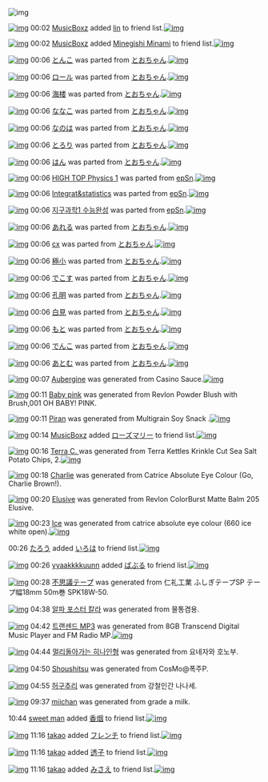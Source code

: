 ![img](http://gdrive-cdn.herokuapp.com/537b65a5bc09f0000721dda7/512px-barcode.png)

[![img](http://www.deviantsart.com/1d650qa.jpeg)](http://www.barcodekanojo.com/user/499874/MusicBoxz) 00:02 [MusicBoxz](http://www.barcodekanojo.com/user/499874/MusicBoxz) added [lin](http://www.barcodekanojo.com/kanojo/2835576/lin) to friend list.[![img](http://www.deviantsart.com/167gbmd.png)](http://www.barcodekanojo.com/kanojo/2835576/lin) 

[![img](http://www.deviantsart.com/1d650qa.jpeg)](http://www.barcodekanojo.com/user/499874/MusicBoxz) 00:02 [MusicBoxz](http://www.barcodekanojo.com/user/499874/MusicBoxz) added [Minegishi Minami](http://www.barcodekanojo.com/kanojo/202183/Minegishi%20Minami) to friend list.[![img](http://www.deviantsart.com/fru4h1.png)](http://www.barcodekanojo.com/kanojo/202183/Minegishi%20Minami) 

[![img](http://www.deviantsart.com/1ll4t2n.png)](http://www.barcodekanojo.com/kanojo/2500589/%E3%81%A8%E3%82%93%E3%81%93) 00:06 [とんこ](http://www.barcodekanojo.com/kanojo/2500589/%E3%81%A8%E3%82%93%E3%81%93) was parted from [とおちゃん](http://www.barcodekanojo.com/kanojo/2500589/%E3%81%A8%E3%82%93%E3%81%93).[![img](http://www.deviantsart.com/1rkj0cl.jpeg)](http://www.barcodekanojo.com/user/11892/%E3%81%A8%E3%81%8A%E3%81%A1%E3%82%83%E3%82%93) 

[![img](http://www.deviantsart.com/3lqv9nt.png)](http://www.barcodekanojo.com/kanojo/2799274/%E3%83%AD%E3%83%BC%E3%83%AB) 00:06 [ロール](http://www.barcodekanojo.com/kanojo/2799274/%E3%83%AD%E3%83%BC%E3%83%AB) was parted from [とおちゃん](http://www.barcodekanojo.com/kanojo/2799274/%E3%83%AD%E3%83%BC%E3%83%AB).[![img](http://www.deviantsart.com/1rkj0cl.jpeg)](http://www.barcodekanojo.com/user/11892/%E3%81%A8%E3%81%8A%E3%81%A1%E3%82%83%E3%82%93) 

[![img](http://www.deviantsart.com/btveav.png)](http://www.barcodekanojo.com/kanojo/2796929/%E6%B5%B7%E6%A5%BC) 00:06 [海楼](http://www.barcodekanojo.com/kanojo/2796929/%E6%B5%B7%E6%A5%BC) was parted from [とおちゃん](http://www.barcodekanojo.com/kanojo/2796929/%E6%B5%B7%E6%A5%BC).[![img](http://www.deviantsart.com/1rkj0cl.jpeg)](http://www.barcodekanojo.com/user/11892/%E3%81%A8%E3%81%8A%E3%81%A1%E3%82%83%E3%82%93) 

[![img](http://www.deviantsart.com/1poihn4.png)](http://www.barcodekanojo.com/kanojo/2779613/%E3%81%AA%E3%81%AA%E3%81%93) 00:06 [ななこ](http://www.barcodekanojo.com/kanojo/2779613/%E3%81%AA%E3%81%AA%E3%81%93) was parted from [とおちゃん](http://www.barcodekanojo.com/kanojo/2779613/%E3%81%AA%E3%81%AA%E3%81%93).[![img](http://www.deviantsart.com/1rkj0cl.jpeg)](http://www.barcodekanojo.com/user/11892/%E3%81%A8%E3%81%8A%E3%81%A1%E3%82%83%E3%82%93) 

[![img](http://www.deviantsart.com/14edtm6.png)](http://www.barcodekanojo.com/kanojo/2799272/%E3%81%AA%E3%81%AE%E3%81%AF) 00:06 [なのは](http://www.barcodekanojo.com/kanojo/2799272/%E3%81%AA%E3%81%AE%E3%81%AF) was parted from [とおちゃん](http://www.barcodekanojo.com/kanojo/2799272/%E3%81%AA%E3%81%AE%E3%81%AF).[![img](http://www.deviantsart.com/1rkj0cl.jpeg)](http://www.barcodekanojo.com/user/11892/%E3%81%A8%E3%81%8A%E3%81%A1%E3%82%83%E3%82%93) 

[![img](http://www.deviantsart.com/356h14s.png)](http://www.barcodekanojo.com/kanojo/2797281/%E3%81%A8%E3%82%8D%E3%82%8A) 00:06 [とろり](http://www.barcodekanojo.com/kanojo/2797281/%E3%81%A8%E3%82%8D%E3%82%8A) was parted from [とおちゃん](http://www.barcodekanojo.com/kanojo/2797281/%E3%81%A8%E3%82%8D%E3%82%8A).[![img](http://www.deviantsart.com/1rkj0cl.jpeg)](http://www.barcodekanojo.com/user/11892/%E3%81%A8%E3%81%8A%E3%81%A1%E3%82%83%E3%82%93) 

[![img](http://www.deviantsart.com/1fk11c7.png)](http://www.barcodekanojo.com/kanojo/2796926/%E3%81%AF%E3%82%93) 00:06 [はん](http://www.barcodekanojo.com/kanojo/2796926/%E3%81%AF%E3%82%93) was parted from [とおちゃん](http://www.barcodekanojo.com/kanojo/2796926/%E3%81%AF%E3%82%93).[![img](http://www.deviantsart.com/1rkj0cl.jpeg)](http://www.barcodekanojo.com/user/11892/%E3%81%A8%E3%81%8A%E3%81%A1%E3%82%83%E3%82%93) 

[![img](http://www.deviantsart.com/2m5gdfl.png)](http://www.barcodekanojo.com/kanojo/2959531/HIGH%20TOP%20Physics%201) 00:06 [HIGH TOP Physics 1](http://www.barcodekanojo.com/kanojo/2959531/HIGH%20TOP%20Physics%201) was parted from [epSn](http://www.barcodekanojo.com/kanojo/2959531/HIGH%20TOP%20Physics%201).[![img](http://www.deviantsart.com/8uavvb.jpeg)](http://www.barcodekanojo.com/user/20375/epSn) 

[![img](http://www.deviantsart.com/2l8954.png)](http://www.barcodekanojo.com/kanojo/3008020/Integrat%26statistics) 00:06 [Integrat&amp;statistics](http://www.barcodekanojo.com/kanojo/3008020/Integrat%26statistics) was parted from [epSn](http://www.barcodekanojo.com/kanojo/3008020/Integrat%26statistics).[![img](http://www.deviantsart.com/8uavvb.jpeg)](http://www.barcodekanojo.com/user/20375/epSn) 

[![img](http://www.deviantsart.com/3715r7h.png)](http://www.barcodekanojo.com/kanojo/3020184/%EC%A7%80%EA%B5%AC%EA%B3%BC%ED%95%991%20%EC%88%98%EB%8A%A5%EC%99%84%EC%84%B1) 00:06 [지구과학1 수능완성](http://www.barcodekanojo.com/kanojo/3020184/%EC%A7%80%EA%B5%AC%EA%B3%BC%ED%95%991%20%EC%88%98%EB%8A%A5%EC%99%84%EC%84%B1) was parted from [epSn](http://www.barcodekanojo.com/kanojo/3020184/%EC%A7%80%EA%B5%AC%EA%B3%BC%ED%95%991%20%EC%88%98%EB%8A%A5%EC%99%84%EC%84%B1).[![img](http://www.deviantsart.com/8uavvb.jpeg)](http://www.barcodekanojo.com/user/20375/epSn) 

[![img](http://www.deviantsart.com/19h5g8d.png)](http://www.barcodekanojo.com/kanojo/2498135/%E3%81%82%E3%82%8C%E3%82%8B) 00:06 [あれる](http://www.barcodekanojo.com/kanojo/2498135/%E3%81%82%E3%82%8C%E3%82%8B) was parted from [とおちゃん](http://www.barcodekanojo.com/kanojo/2498135/%E3%81%82%E3%82%8C%E3%82%8B).[![img](http://www.deviantsart.com/1rkj0cl.jpeg)](http://www.barcodekanojo.com/user/11892/%E3%81%A8%E3%81%8A%E3%81%A1%E3%82%83%E3%82%93) 

[![img](http://www.deviantsart.com/3q01q29.png)](http://www.barcodekanojo.com/kanojo/2439684/cx) 00:06 [cx](http://www.barcodekanojo.com/kanojo/2439684/cx) was parted from [とおちゃん](http://www.barcodekanojo.com/kanojo/2439684/cx).[![img](http://www.deviantsart.com/1rkj0cl.jpeg)](http://www.barcodekanojo.com/user/11892/%E3%81%A8%E3%81%8A%E3%81%A1%E3%82%83%E3%82%93) 

[![img](http://www.deviantsart.com/2mugaqf.png)](http://www.barcodekanojo.com/kanojo/2764818/%E6%A5%B5%E5%B0%8F) 00:06 [極小](http://www.barcodekanojo.com/kanojo/2764818/%E6%A5%B5%E5%B0%8F) was parted from [とおちゃん](http://www.barcodekanojo.com/kanojo/2764818/%E6%A5%B5%E5%B0%8F).[![img](http://www.deviantsart.com/1rkj0cl.jpeg)](http://www.barcodekanojo.com/user/11892/%E3%81%A8%E3%81%8A%E3%81%A1%E3%82%83%E3%82%93) 

[![img](http://www.deviantsart.com/r3q4cb.png)](http://www.barcodekanojo.com/kanojo/2765199/%E3%81%A7%E3%81%93%E3%81%99) 00:06 [でこす](http://www.barcodekanojo.com/kanojo/2765199/%E3%81%A7%E3%81%93%E3%81%99) was parted from [とおちゃん](http://www.barcodekanojo.com/kanojo/2765199/%E3%81%A7%E3%81%93%E3%81%99).[![img](http://www.deviantsart.com/1rkj0cl.jpeg)](http://www.barcodekanojo.com/user/11892/%E3%81%A8%E3%81%8A%E3%81%A1%E3%82%83%E3%82%93) 

[![img](http://www.deviantsart.com/11qtp31.png)](http://www.barcodekanojo.com/kanojo/2766639/%E5%AD%94%E6%98%8E) 00:06 [孔明](http://www.barcodekanojo.com/kanojo/2766639/%E5%AD%94%E6%98%8E) was parted from [とおちゃん](http://www.barcodekanojo.com/kanojo/2766639/%E5%AD%94%E6%98%8E).[![img](http://www.deviantsart.com/1rkj0cl.jpeg)](http://www.barcodekanojo.com/user/11892/%E3%81%A8%E3%81%8A%E3%81%A1%E3%82%83%E3%82%93) 

[![img](http://www.deviantsart.com/7f9ch2.png)](http://www.barcodekanojo.com/kanojo/2751111/%E7%99%BD%E8%A6%8B) 00:06 [白見](http://www.barcodekanojo.com/kanojo/2751111/%E7%99%BD%E8%A6%8B) was parted from [とおちゃん](http://www.barcodekanojo.com/kanojo/2751111/%E7%99%BD%E8%A6%8B).[![img](http://www.deviantsart.com/1rkj0cl.jpeg)](http://www.barcodekanojo.com/user/11892/%E3%81%A8%E3%81%8A%E3%81%A1%E3%82%83%E3%82%93) 

[![img](http://www.deviantsart.com/1ipudr2.png)](http://www.barcodekanojo.com/kanojo/2743346/%E3%82%82%E3%81%A8) 00:06 [もと](http://www.barcodekanojo.com/kanojo/2743346/%E3%82%82%E3%81%A8) was parted from [とおちゃん](http://www.barcodekanojo.com/kanojo/2743346/%E3%82%82%E3%81%A8).[![img](http://www.deviantsart.com/1rkj0cl.jpeg)](http://www.barcodekanojo.com/user/11892/%E3%81%A8%E3%81%8A%E3%81%A1%E3%82%83%E3%82%93) 

[![img](http://www.deviantsart.com/1glgs3k.png)](http://www.barcodekanojo.com/kanojo/2741829/%E3%81%A7%E3%82%93%E3%81%93) 00:06 [でんこ](http://www.barcodekanojo.com/kanojo/2741829/%E3%81%A7%E3%82%93%E3%81%93) was parted from [とおちゃん](http://www.barcodekanojo.com/kanojo/2741829/%E3%81%A7%E3%82%93%E3%81%93).[![img](http://www.deviantsart.com/1rkj0cl.jpeg)](http://www.barcodekanojo.com/user/11892/%E3%81%A8%E3%81%8A%E3%81%A1%E3%82%83%E3%82%93) 

[![img](http://www.deviantsart.com/g0dm8f.png)](http://www.barcodekanojo.com/kanojo/2741746/%E3%81%82%E3%81%A8%E3%82%80) 00:06 [あとむ](http://www.barcodekanojo.com/kanojo/2741746/%E3%81%82%E3%81%A8%E3%82%80) was parted from [とおちゃん](http://www.barcodekanojo.com/kanojo/2741746/%E3%81%82%E3%81%A8%E3%82%80).[![img](http://www.deviantsart.com/1rkj0cl.jpeg)](http://www.barcodekanojo.com/user/11892/%E3%81%A8%E3%81%8A%E3%81%A1%E3%82%83%E3%82%93) 

[![img](http://www.deviantsart.com/3it8j4v.png)](http://www.barcodekanojo.com/kanojo/3192091/Aubergine) 00:07 [Aubergine](http://www.barcodekanojo.com/kanojo/3192091/Aubergine) was generated from Casino Sauce.[![img](http://www.deviantsart.com/137pti5.jpeg)](http://www.barcodekanojo.com/product_images/barcode/6016817/1422198381/50x50xCasino,P20Sauce.jpg,qw=88,ah=88.pagespeed.ic.V3OEiPvExO.jpg) 

[![img](http://www.deviantsart.com/37kk5is.png)](http://www.barcodekanojo.com/kanojo/3192092/Baby%20pink) 00:11 [Baby pink](http://www.barcodekanojo.com/kanojo/3192092/Baby%20pink) was generated from Revlon Powder Blush with Brush,001 OH BABY! PINK.

[![img](http://www.deviantsart.com/2ohiim7.png)](http://www.barcodekanojo.com/kanojo/3192093/Piran) 00:11 [Piran](http://www.barcodekanojo.com/kanojo/3192093/Piran) was generated from Multigrain Soy Snack .[![img](http://www.deviantsart.com/3ebob66.jpeg)](http://www.barcodekanojo.com/product_images/barcode/6016819/1422198653/Multigrain%20Soy%20Snack%20.jpg) 

[![img](http://www.deviantsart.com/1d650qa.jpeg)](http://www.barcodekanojo.com/user/499874/MusicBoxz) 00:14 [MusicBoxz](http://www.barcodekanojo.com/user/499874/MusicBoxz) added [ローズマリー](http://www.barcodekanojo.com/kanojo/2071712/%E3%83%AD%E3%83%BC%E3%82%BA%E3%83%9E%E3%83%AA%E3%83%BC) to friend list.[![img](http://www.deviantsart.com/11nv6hj.png)](http://www.barcodekanojo.com/kanojo/2071712/%E3%83%AD%E3%83%BC%E3%82%BA%E3%83%9E%E3%83%AA%E3%83%BC) 

[![img](http://www.deviantsart.com/3eppbnn.png)](http://www.barcodekanojo.com/kanojo/3192094/Terra%20C.%20) 00:16 [Terra C. ](http://www.barcodekanojo.com/kanojo/3192094/Terra%20C.%20) was generated from Terra Kettles Krinkle Cut Sea Salt Potato Chips, 2.[![img](http://www.deviantsart.com/248tt5o.jpeg)](http://www.barcodekanojo.com/product_images/barcode/6016821/1422198936/Terra%20Kettles%20Krinkle%20Cut%20Sea%20Salt%20Potato%20Chips%2C%202.jpg) 

[![img](http://www.deviantsart.com/un8khd.png)](http://www.barcodekanojo.com/kanojo/3192095/Charlie) 00:18 [Charlie](http://www.barcodekanojo.com/kanojo/3192095/Charlie) was generated from Catrice Absolute Eye Colour (Go, Charlie Brown!).

[![img](http://www.deviantsart.com/irgvph.png)](http://www.barcodekanojo.com/kanojo/3192096/Elusive) 00:20 [Elusive](http://www.barcodekanojo.com/kanojo/3192096/Elusive) was generated from Revlon ColorBurst Matte Balm 205 Elusive.

[![img](http://www.deviantsart.com/2ekbt18.png)](http://www.barcodekanojo.com/kanojo/3192097/Ice) 00:23 [Ice](http://www.barcodekanojo.com/kanojo/3192097/Ice) was generated from catrice absolute eye colour (660 ice white open).[![img](http://www.deviantsart.com/38bjubl.jpeg)](http://www.barcodekanojo.com/product_images/barcode/6016824/1422199349/catrice%20absolute%20eye%20colour%20%28660%20ice%20white%20open%29.jpg) 

00:26 [たろう](http://www.barcodekanojo.com/user/497268/%E3%81%9F%E3%82%8D%E3%81%86) added [いろは](http://www.barcodekanojo.com/kanojo/1324102/%E3%81%84%E3%82%8D%E3%81%AF) to friend list.[![img](http://www.deviantsart.com/3ismmoe.png)](http://www.barcodekanojo.com/kanojo/1324102/%E3%81%84%E3%82%8D%E3%81%AF) 

[![img](http://www.deviantsart.com/17j0vbf.jpeg)](http://www.barcodekanojo.com/user/290314/yyaakkkkuunn) 00:26 [yyaakkkkuunn](http://www.barcodekanojo.com/user/290314/yyaakkkkuunn) added [ばぶる](http://www.barcodekanojo.com/kanojo/2644802/%E3%81%B0%E3%81%B6%E3%82%8B) to friend list.[![img](http://www.deviantsart.com/2jjojpi.png)](http://www.barcodekanojo.com/kanojo/2644802/%E3%81%B0%E3%81%B6%E3%82%8B) 

[![img](http://www.deviantsart.com/boe00.png)](http://www.barcodekanojo.com/kanojo/3192098/%E4%B8%8D%E6%80%9D%E8%AD%B0%E3%83%86%E3%83%BC%E3%83%97) 00:28 [不思議テープ](http://www.barcodekanojo.com/kanojo/3192098/%E4%B8%8D%E6%80%9D%E8%AD%B0%E3%83%86%E3%83%BC%E3%83%97) was generated from 仁礼工業 ふしぎテープSP テープ幅18mm 50m巻 SPK18W-50.

[![img](http://www.deviantsart.com/21g3cjg.png)](http://www.barcodekanojo.com/kanojo/3192099/%EC%95%8C%ED%8C%8C%20%ED%8F%AC%EC%8A%A4%ED%84%B0%20%EC%B9%BC%EB%9D%BC) 04:38 [알파 포스터 칼라](http://www.barcodekanojo.com/kanojo/3192099/%EC%95%8C%ED%8C%8C%20%ED%8F%AC%EC%8A%A4%ED%84%B0%20%EC%B9%BC%EB%9D%BC) was generated from 물통겸용.

[![img](http://www.deviantsart.com/1u4h10d.png)](http://www.barcodekanojo.com/kanojo/3192100/%ED%8A%B8%EB%9E%9C%EC%84%BC%EB%93%9C%20MP3) 04:42 [트랜센드 MP3](http://www.barcodekanojo.com/kanojo/3192100/%ED%8A%B8%EB%9E%9C%EC%84%BC%EB%93%9C%20MP3) was generated from 8GB Transcend Digital Music Player and FM Radio MP.[![img](http://www.deviantsart.com/2bb5m3v.jpeg)](http://www.barcodekanojo.com/product_images/barcode/6016829/1422214876/8GB%20Transcend%20Digital%20Music%20Player%20and%20FM%20Radio%20MP.jpg) 

[![img](http://www.deviantsart.com/3fu7aod.png)](http://www.barcodekanojo.com/kanojo/3192101/%EB%A9%80%EB%A6%AC%EB%8F%8C%EC%95%84%EA%B0%80%EB%8A%94%20%ED%9E%88%EB%82%98%EC%9D%B8%ED%98%95) 04:44 [멀리돌아가는 히나인형](http://www.barcodekanojo.com/kanojo/3192101/%EB%A9%80%EB%A6%AC%EB%8F%8C%EC%95%84%EA%B0%80%EB%8A%94%20%ED%9E%88%EB%82%98%EC%9D%B8%ED%98%95) was generated from 요네자와 호노부.

[![img](http://www.deviantsart.com/roae0b.png)](http://www.barcodekanojo.com/kanojo/3192102/Shoushitsu) 04:50 [Shoushitsu](http://www.barcodekanojo.com/kanojo/3192102/Shoushitsu) was generated from CosMo@폭주P.

[![img](http://www.deviantsart.com/jvv65f.png)](http://www.barcodekanojo.com/kanojo/3192103/%ED%97%88%EA%B5%AC%EC%B6%94%EB%A6%AC) 04:55 [허구추리](http://www.barcodekanojo.com/kanojo/3192103/%ED%97%88%EA%B5%AC%EC%B6%94%EB%A6%AC) was generated from 강철인간 나나세.

[![img](http://www.deviantsart.com/3tgs5fu.png)](http://www.barcodekanojo.com/kanojo/3192104/miichan) 09:37 [miichan](http://www.barcodekanojo.com/kanojo/3192104/miichan) was generated from grade a milk.

10:44 [sweet man](http://www.barcodekanojo.com/user/499880/sweet%20man) added [香烟](http://www.barcodekanojo.com/kanojo/3150941/%E9%A6%99%E7%83%9F) to friend list.[![img](http://www.deviantsart.com/1r4ui17.png)](http://www.barcodekanojo.com/kanojo/3150941/%E9%A6%99%E7%83%9F) 

[![img](http://www.deviantsart.com/310vkjf.jpeg)](http://www.barcodekanojo.com/user/356613/takao) 11:16 [takao](http://www.barcodekanojo.com/user/356613/takao) added [フレンチ](http://www.barcodekanojo.com/kanojo/2856712/%E3%83%95%E3%83%AC%E3%83%B3%E3%83%81) to friend list.[![img](http://www.deviantsart.com/3618bpr.png)](http://www.barcodekanojo.com/kanojo/2856712/%E3%83%95%E3%83%AC%E3%83%B3%E3%83%81) 

[![img](http://www.deviantsart.com/310vkjf.jpeg)](http://www.barcodekanojo.com/user/356613/takao) 11:16 [takao](http://www.barcodekanojo.com/user/356613/takao) added [透子](http://www.barcodekanojo.com/kanojo/2574350/%E9%80%8F%E5%AD%90) to friend list.[![img](http://www.deviantsart.com/1oq936d.png)](http://www.barcodekanojo.com/kanojo/2574350/%E9%80%8F%E5%AD%90) 

[![img](http://www.deviantsart.com/310vkjf.jpeg)](http://www.barcodekanojo.com/user/356613/takao) 11:16 [takao](http://www.barcodekanojo.com/user/356613/takao) added [みさえ](http://www.barcodekanojo.com/kanojo/3105927/%E3%81%BF%E3%81%95%E3%81%88) to friend list.[![img](http://www.deviantsart.com/dijkkb.png)](http://www.barcodekanojo.com/kanojo/3105927/%E3%81%BF%E3%81%95%E3%81%88) 

